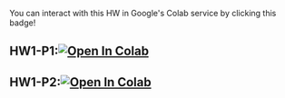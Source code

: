 You can interact with this HW in Google's Colab service by clicking this badge!

## HW1-P1:[![Open In Colab](https://colab.research.google.com/assets/colab-badge.svg)](https://colab.research.google.com/github/diego898/cs3262-f22/blob/main/notebooks/HW1/HW1-P1.ipynb)

## HW1-P2:[![Open In Colab](https://colab.research.google.com/assets/colab-badge.svg)](https://colab.research.google.com/github/diego898/cs3262-f22/blob/main/notebooks/HW1/HW1-P2.ipynb)
